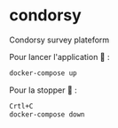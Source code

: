 # condorsy

Condorsy survey plateform

Pour lancer l'application 🚀 :
```bash
docker-compose up
```
Pour la stopper 🛑 :
```bash
Crtl+C
docker-compose down
```
